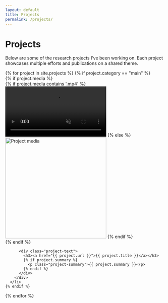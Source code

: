 ```yaml
---
layout: default
title: Projects
permalink: /projects/
---
```


<h1>Projects</h1>

<p>Below are some of the research projects I’ve been working on. Each project showcases multiple efforts and publications on a shared theme.</p>

<ul style="list-style-type: none; padding: 0;">
  {% for project in site.projects %}
    {% if project.category == "main" %}
      <li style="margin-bottom: 2.5em;">
        <div class="project-flex">
          {% if project.media %}
            <div class="project-media">
              {% if project.media contains '.mp4' %}
                <video autoplay muted loop playsinline width="320">
                  <source src="{{ project.media }}" type="video/mp4">
                  Your browser does not support the video tag.
                </video>
              {% else %}
                <img src="{{ project.media }}" alt="Project media" width="320" />
              {% endif %}
            </div>
          {% endif %}

          <div class="project-text">
            <h3><a href="{{ project.url }}">{{ project.title }}</a></h3>
            {% if project.summary %}
              <p class="project-summary">{{ project.summary }}</p>
            {% endif %}
          </div>
        </div>
      </li>
    {% endif %}
  {% endfor %}
</ul>


